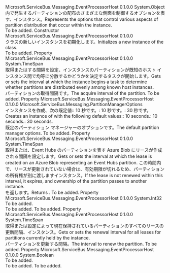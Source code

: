 <Type Name="PartitionManagerOptions" FullName="Microsoft.ServiceBus.Messaging.PartitionManagerOptions">
  <TypeSignature Language="C#" Value="public class PartitionManagerOptions" />
  <TypeSignature Language="ILAsm" Value=".class public auto ansi beforefieldinit PartitionManagerOptions extends System.Object" />
  <TypeSignature Language="DocId" Value="T:Microsoft.ServiceBus.Messaging.PartitionManagerOptions" />
  <TypeSignature Language="VB.NET" Value="Public Class PartitionManagerOptions" />
  <TypeSignature Language="F#" Value="type PartitionManagerOptions = class" />
  <AssemblyInfo>
    <AssemblyName>Microsoft.ServiceBus.Messaging.EventProcessorHost</AssemblyName>
    <AssemblyVersion>0.1.0.0</AssemblyVersion>
  </AssemblyInfo>
  <Base>
    <BaseTypeName>System.Object</BaseTypeName>
  </Base>
  <Interfaces />
  <Docs>
    <summary><span data-ttu-id="714d4-101">内で発生するパーティションの配布のさまざまな側面を制御するオプションを表す、<see cref="T:Microsoft.ServiceBus.Messaging.EventProcessorHost" />インスタンス。</span><span class="sxs-lookup"><span data-stu-id="714d4-101">Represents the options that control various aspects of partition distribution that occur within the <see cref="T:Microsoft.ServiceBus.Messaging.EventProcessorHost" /> instance.</span></span></summary>
    <remarks>To be added.</remarks>
  </Docs>
  <Members>
    <Member MemberName=".ctor">
      <MemberSignature Language="C#" Value="public PartitionManagerOptions ();" />
      <MemberSignature Language="ILAsm" Value=".method public hidebysig specialname rtspecialname instance void .ctor() cil managed" />
      <MemberSignature Language="DocId" Value="M:Microsoft.ServiceBus.Messaging.PartitionManagerOptions.#ctor" />
      <MemberSignature Language="VB.NET" Value="Public Sub New ()" />
      <MemberType>Constructor</MemberType>
      <AssemblyInfo>
        <AssemblyName>Microsoft.ServiceBus.Messaging.EventProcessorHost</AssemblyName>
        <AssemblyVersion>0.1.0.0</AssemblyVersion>
      </AssemblyInfo>
      <Parameters />
      <Docs>
        <summary><span data-ttu-id="714d4-102"><see cref="T:Microsoft.ServiceBus.Messaging.PartitionManagerOptions" /> クラスの新しいインスタンスを初期化します。</span><span class="sxs-lookup"><span data-stu-id="714d4-102">Initializes a new instance of the <see cref="T:Microsoft.ServiceBus.Messaging.PartitionManagerOptions" /> class.</span></span></summary>
        <remarks>To be added.</remarks>
      </Docs>
    </Member>
    <Member MemberName="AcquireInterval">
      <MemberSignature Language="C#" Value="public TimeSpan AcquireInterval { get; set; }" />
      <MemberSignature Language="ILAsm" Value=".property instance valuetype System.TimeSpan AcquireInterval" />
      <MemberSignature Language="DocId" Value="P:Microsoft.ServiceBus.Messaging.PartitionManagerOptions.AcquireInterval" />
      <MemberSignature Language="VB.NET" Value="Public Property AcquireInterval As TimeSpan" />
      <MemberSignature Language="F#" Value="member this.AcquireInterval : TimeSpan with get, set" Usage="Microsoft.ServiceBus.Messaging.PartitionManagerOptions.AcquireInterval" />
      <MemberType>Property</MemberType>
      <AssemblyInfo>
        <AssemblyName>Microsoft.ServiceBus.Messaging.EventProcessorHost</AssemblyName>
        <AssemblyVersion>0.1.0.0</AssemblyVersion>
      </AssemblyInfo>
      <ReturnValue>
        <ReturnType>System.TimeSpan</ReturnType>
      </ReturnValue>
      <Docs>
        <summary><span data-ttu-id="714d4-103">取得またはする間隔を設定、<see cref="T:Microsoft.ServiceBus.Messaging.EventProcessorHost" />インスタンスのパーティションが既知のホスト インスタンス間で均等に分散するかどうかを決定するタスクが開始します。</span><span class="sxs-lookup"><span data-stu-id="714d4-103">Gets or sets the interval at which the <see cref="T:Microsoft.ServiceBus.Messaging.EventProcessorHost" /> instance begins a task to determine whether partitions are distributed evenly among known host instances.</span></span></summary>
        <value><span data-ttu-id="714d4-104">パーティションの取得間隔です。</span><span class="sxs-lookup"><span data-stu-id="714d4-104">The acquire interval of the partition.</span></span></value>
        <remarks>To be added.</remarks>
      </Docs>
    </Member>
    <Member MemberName="DefaultOptions">
      <MemberSignature Language="C#" Value="public static Microsoft.ServiceBus.Messaging.PartitionManagerOptions DefaultOptions { get; }" />
      <MemberSignature Language="ILAsm" Value=".property class Microsoft.ServiceBus.Messaging.PartitionManagerOptions DefaultOptions" />
      <MemberSignature Language="DocId" Value="P:Microsoft.ServiceBus.Messaging.PartitionManagerOptions.DefaultOptions" />
      <MemberSignature Language="VB.NET" Value="Public Shared ReadOnly Property DefaultOptions As PartitionManagerOptions" />
      <MemberSignature Language="F#" Value="member this.DefaultOptions : Microsoft.ServiceBus.Messaging.PartitionManagerOptions" Usage="Microsoft.ServiceBus.Messaging.PartitionManagerOptions.DefaultOptions" />
      <MemberType>Property</MemberType>
      <AssemblyInfo>
        <AssemblyName>Microsoft.ServiceBus.Messaging.EventProcessorHost</AssemblyName>
        <AssemblyVersion>0.1.0.0</AssemblyVersion>
      </AssemblyInfo>
      <ReturnValue>
        <ReturnType>Microsoft.ServiceBus.Messaging.PartitionManagerOptions</ReturnType>
      </ReturnValue>
      <Docs>
        <summary><span data-ttu-id="714d4-105">インスタンスを作成<see cref="P:Microsoft.ServiceBus.Messaging.EventProcessorHost.PartitionManagerOptions" />、次の既定値:<see cref="P:Microsoft.ServiceBus.Messaging.PartitionManagerOptions.RenewInterval" />: 10 秒です。<see cref="P:Microsoft.ServiceBus.Messaging.PartitionManagerOptions.AcquireInterval" />: 10 秒です。<see cref="P:Microsoft.ServiceBus.Messaging.PartitionManagerOptions.LeaseInterval" />: 30 秒です。</span><span class="sxs-lookup"><span data-stu-id="714d4-105">Creates an instance of <see cref="P:Microsoft.ServiceBus.Messaging.EventProcessorHost.PartitionManagerOptions" /> with the following default values:<see cref="P:Microsoft.ServiceBus.Messaging.PartitionManagerOptions.RenewInterval" />: 10 seconds.<see cref="P:Microsoft.ServiceBus.Messaging.PartitionManagerOptions.AcquireInterval" />: 10 seconds.<see cref="P:Microsoft.ServiceBus.Messaging.PartitionManagerOptions.LeaseInterval" />: 30 seconds.</span></span> </summary>
        <value><span data-ttu-id="714d4-106">既定のパーティション マネージャーのオプションです。</span><span class="sxs-lookup"><span data-stu-id="714d4-106">The default partition manager options.</span></span></value>
        <remarks>To be added.</remarks>
      </Docs>
    </Member>
    <Member MemberName="LeaseInterval">
      <MemberSignature Language="C#" Value="public TimeSpan LeaseInterval { get; set; }" />
      <MemberSignature Language="ILAsm" Value=".property instance valuetype System.TimeSpan LeaseInterval" />
      <MemberSignature Language="DocId" Value="P:Microsoft.ServiceBus.Messaging.PartitionManagerOptions.LeaseInterval" />
      <MemberSignature Language="VB.NET" Value="Public Property LeaseInterval As TimeSpan" />
      <MemberSignature Language="F#" Value="member this.LeaseInterval : TimeSpan with get, set" Usage="Microsoft.ServiceBus.Messaging.PartitionManagerOptions.LeaseInterval" />
      <MemberType>Property</MemberType>
      <AssemblyInfo>
        <AssemblyName>Microsoft.ServiceBus.Messaging.EventProcessorHost</AssemblyName>
        <AssemblyVersion>0.1.0.0</AssemblyVersion>
      </AssemblyInfo>
      <ReturnValue>
        <ReturnType>System.TimeSpan</ReturnType>
      </ReturnValue>
      <Docs>
        <summary><span data-ttu-id="714d4-107">取得または、Event Hubs のパーティションを表す Azure Blob にリースが作成される間隔を設定します。</span><span class="sxs-lookup"><span data-stu-id="714d4-107">Gets or sets the interval at which the lease is created on an Azure Blob representing an Event Hubs partition.</span></span> <span data-ttu-id="714d4-108">この時間内で、リースが更新されていない場合は、有効期限が切れるため、パーティションの所有権が別に渡します<see cref="T:Microsoft.ServiceBus.Messaging.EventProcessorHost" />インスタンス。</span><span class="sxs-lookup"><span data-stu-id="714d4-108">If the lease is not renewed within this interval, it expires, and ownership of the partition passes to another <see cref="T:Microsoft.ServiceBus.Messaging.EventProcessorHost" /> instance.</span></span></summary>
        <value><span data-ttu-id="714d4-109"><see cref="T:System.TimeSpan" /> を返します。</span><span class="sxs-lookup"><span data-stu-id="714d4-109">Returns <see cref="T:System.TimeSpan" />.</span></span></value>
        <remarks>To be added.</remarks>
      </Docs>
    </Member>
    <Member MemberName="MaxReceiveClients">
      <MemberSignature Language="C#" Value="public int MaxReceiveClients { get; set; }" />
      <MemberSignature Language="ILAsm" Value=".property instance int32 MaxReceiveClients" />
      <MemberSignature Language="DocId" Value="P:Microsoft.ServiceBus.Messaging.PartitionManagerOptions.MaxReceiveClients" />
      <MemberSignature Language="VB.NET" Value="Public Property MaxReceiveClients As Integer" />
      <MemberSignature Language="F#" Value="member this.MaxReceiveClients : int with get, set" Usage="Microsoft.ServiceBus.Messaging.PartitionManagerOptions.MaxReceiveClients" />
      <MemberType>Property</MemberType>
      <AssemblyInfo>
        <AssemblyName>Microsoft.ServiceBus.Messaging.EventProcessorHost</AssemblyName>
        <AssemblyVersion>0.1.0.0</AssemblyVersion>
      </AssemblyInfo>
      <ReturnValue>
        <ReturnType>System.Int32</ReturnType>
      </ReturnValue>
      <Docs>
        <summary>To be added.</summary>
        <value>To be added.</value>
        <remarks>To be added.</remarks>
      </Docs>
    </Member>
    <Member MemberName="RenewInterval">
      <MemberSignature Language="C#" Value="public TimeSpan RenewInterval { get; set; }" />
      <MemberSignature Language="ILAsm" Value=".property instance valuetype System.TimeSpan RenewInterval" />
      <MemberSignature Language="DocId" Value="P:Microsoft.ServiceBus.Messaging.PartitionManagerOptions.RenewInterval" />
      <MemberSignature Language="VB.NET" Value="Public Property RenewInterval As TimeSpan" />
      <MemberSignature Language="F#" Value="member this.RenewInterval : TimeSpan with get, set" Usage="Microsoft.ServiceBus.Messaging.PartitionManagerOptions.RenewInterval" />
      <MemberType>Property</MemberType>
      <AssemblyInfo>
        <AssemblyName>Microsoft.ServiceBus.Messaging.EventProcessorHost</AssemblyName>
        <AssemblyVersion>0.1.0.0</AssemblyVersion>
      </AssemblyInfo>
      <ReturnValue>
        <ReturnType>System.TimeSpan</ReturnType>
      </ReturnValue>
      <Docs>
        <summary><span data-ttu-id="714d4-110">取得または設定によって現在保持されているパーティションのすべてのリースの更新間隔、<see cref="T:Microsoft.ServiceBus.Messaging.EventProcessorHost" />インスタンス。</span><span class="sxs-lookup"><span data-stu-id="714d4-110">Gets or sets the renewal interval for all leases for partitions currently held by the <see cref="T:Microsoft.ServiceBus.Messaging.EventProcessorHost" /> instance.</span></span></summary>
        <value><span data-ttu-id="714d4-111">パーティションを更新する間隔。</span><span class="sxs-lookup"><span data-stu-id="714d4-111">The interval to renew the partition.</span></span></value>
        <remarks>To be added.</remarks>
      </Docs>
    </Member>
    <Member MemberName="SkipBlobContainerCreation">
      <MemberSignature Language="C#" Value="public bool SkipBlobContainerCreation { get; set; }" />
      <MemberSignature Language="ILAsm" Value=".property instance bool SkipBlobContainerCreation" />
      <MemberSignature Language="DocId" Value="P:Microsoft.ServiceBus.Messaging.PartitionManagerOptions.SkipBlobContainerCreation" />
      <MemberSignature Language="VB.NET" Value="Public Property SkipBlobContainerCreation As Boolean" />
      <MemberSignature Language="F#" Value="member this.SkipBlobContainerCreation : bool with get, set" Usage="Microsoft.ServiceBus.Messaging.PartitionManagerOptions.SkipBlobContainerCreation" />
      <MemberType>Property</MemberType>
      <AssemblyInfo>
        <AssemblyName>Microsoft.ServiceBus.Messaging.EventProcessorHost</AssemblyName>
        <AssemblyVersion>0.1.0.0</AssemblyVersion>
      </AssemblyInfo>
      <ReturnValue>
        <ReturnType>System.Boolean</ReturnType>
      </ReturnValue>
      <Docs>
        <summary>To be added.</summary>
        <value>To be added.</value>
        <remarks>To be added.</remarks>
      </Docs>
    </Member>
  </Members>
</Type>